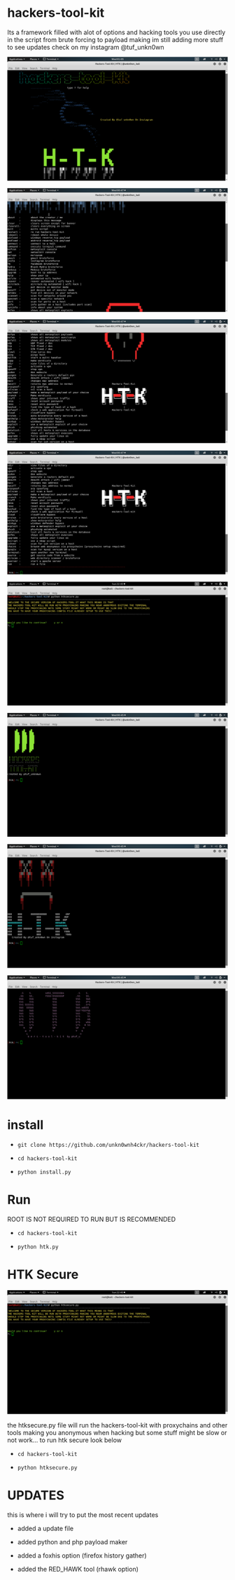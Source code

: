 # hackers-tool-kit
Its a framework filled with alot of options and hacking tools you use directly in the script
from brute forcing to payload making im still adding more stuff to see updates check on 
my instagram @tuf_unkn0wn

![](tools/screenshot1.png)

![](tools/screenshot2.png)

![](tools/screenshot3.png)

![](tools/screenshot3.5.png)

![](tools/screenshot4.png)

![](tools/screenshot5.png)

![](tools/screenshot6.png)

![](tools/screenshot7.png)
# install

* `git clone https://github.com/unkn0wnh4ckr/hackers-tool-kit`

* `cd hackers-tool-kit`

* `python install.py`

# Run

ROOT IS NOT REQUIRED TO RUN BUT IS RECOMMENDED

* `cd hackers-tool-kit`

* `python htk.py`

# HTK Secure

![](tools/screenshot4.png)

the htksecure.py file will run the hackers-tool-kit with proxychains and other tools making you anonymous when hacking but some stuff might be slow or not work... to run htk secure look below

* `cd hackers-tool-kit`

* `python htksecure.py`

# UPDATES
this is where i will try to put the most recent updates



* added a update file

* added python and php payload maker

* added a foxhis option (firefox history gather)

* added the RED_HAWK tool (rhawk option)
